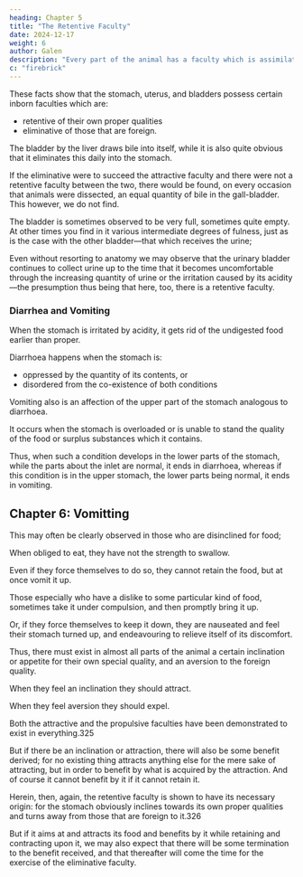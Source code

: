 ```yaml
---
heading: Chapter 5
title: "The Retentive Faculty"
date: 2024-12-17
weight: 6
author: Galen
description: "Every part of the animal has a faculty which is assimilative and nutritive"
c: "firebrick"
---
```






These facts show that the stomach, uterus, and bladders possess certain inborn faculties which are:
- retentive of their own proper qualities
- eliminative of those that are foreign.

The bladder by the liver draws bile into itself, while it is also quite obvious that it eliminates this daily into the stomach. 

If the eliminative were to succeed the attractive faculty and there were not a retentive faculty between the two, there would be found, on every occasion that animals were dissected, an equal quantity of bile in the gall-bladder. This however, we do not find. 

The bladder is sometimes observed to be very full, sometimes quite empty. At other times you find in it various intermediate degrees of fulness, just as is the case with the other bladder—that which receives the urine; 


Even without resorting to anatomy we may observe that the urinary bladder continues to collect urine up to the time that it becomes uncomfortable through the increasing quantity of urine or the irritation caused by its acidity—the presumption thus being that here, too, there is a retentive faculty.


### Diarrhea and Vomiting

When the stomach is irritated by acidity, it gets rid of the undigested food earlier than proper.

Diarrhoea happens when the stomach is:
- oppressed by the quantity of its contents, or
- disordered from the co-existence of both conditions

Vomiting also is an affection of the upper part of the stomach analogous to diarrhoea. 

It occurs when the stomach is overloaded or is unable to stand the quality of the food or surplus substances which it contains. 

Thus, when such a condition develops in the lower parts of the stomach, while the parts about the inlet are normal, it ends in diarrhoea, whereas if this condition is in the upper stomach, the lower parts being normal, it ends in vomiting.



## Chapter 6: Vomitting

This may often be clearly observed in those who are disinclined for food; 

When obliged to eat, they have not the strength to swallow.

Even if they force themselves to do so, they cannot retain the food, but at once vomit it up.

Those especially who have a dislike to some particular kind of food, sometimes take it under compulsion, and then promptly bring it up.

Or, if they force themselves to keep it down, they are nauseated and feel their stomach turned up, and endeavouring to relieve itself of its discomfort.

Thus, there must exist in almost all parts of the animal a certain inclination or appetite for their own special quality, and an aversion to the foreign quality.

When they feel an inclination they should attract.

When they feel aversion they should expel.

Both the attractive and the propulsive faculties have been demonstrated to exist in everything.325

But if there be an inclination or attraction, there will also be some benefit derived; for no existing thing attracts anything else for the mere sake of attracting, but in order to benefit by what is acquired by the attraction. And of course it cannot benefit by it if it cannot retain it. 

Herein, then, again, the retentive faculty is shown to have its necessary origin: for the stomach obviously inclines towards its own proper qualities and turns away from those that are foreign to it.326

But if it aims at and attracts its food and benefits by it while retaining and contracting upon it, we may also expect that there will be some termination to the benefit received, and that thereafter will come the time for the exercise of the eliminative faculty.